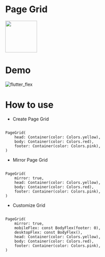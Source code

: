 # Page Grid

<img src="https://user-images.githubusercontent.com/62440911/160253683-3c3f9419-8347-40d7-89ad-85671a3872b3.png" width="100" height="100"> 

# Demo

![flutter_flex](https://user-images.githubusercontent.com/62440911/160254118-f5bfc0f8-003b-432c-84a4-795eb27b5c2f.gif)

# How to use
- Create Page Grid
```

PageGrid(
    head: Container(color: Colors.yellow),
    body: Container(color: Colors.red),
    footer: Container(color: Colors.pink),
)

```

- Mirror Page Grid
```

PageGrid(
    mirror: true,
    head: Container(color: Colors.yellow),
    body: Container(color: Colors.red),
    footer: Container(color: Colors.pink),
)

```

- Customize Grid
```

PageGrid(
    mirror: true,
    mobileFlex: const BodyFlex(footer: 0),
    desktopFlex: const BodyFlex(),
    head: Container(color: Colors.yellow),
    body: Container(color: Colors.red),
    footer: Container(color: Colors.pink),
)

```
